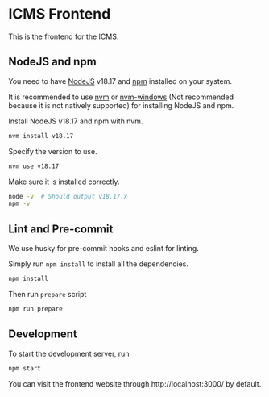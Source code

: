 # ICMS Frontend

This is the frontend for the ICMS.

## NodeJS and npm

You need to have [NodeJS](https://nodejs.org/) v18.17 and [npm](https://www.npmjs.com/) installed on your system.

It is recommended to use [nvm](https://github.com/nvm-sh/nvm) or [nvm-windows](https://github.com/coreybutler/nvm-windows) (Not recommended because it is not natively supported) for installing NodeJS and npm.

Install NodeJS v18.17 and npm with nvm.
```bash
nvm install v18.17
```

Specify the version to use.
```bash
nvm use v18.17
```

Make sure it is installed correctly.
```bash
node -v  # Should output v18.17.x
npm -v
```

## Lint and Pre-commit

We use husky for pre-commit hooks and eslint for linting.

Simply run `npm install` to install all the dependencies.
```bash
npm install
```

Then run `prepare` script
```bash
npm run prepare
```

## Development

To start the development server, run
```bash
npm start
```

You can visit the frontend website through http://localhost:3000/ by default.
